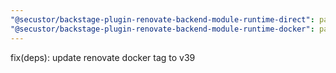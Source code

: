 ```yaml
---
"@secustor/backstage-plugin-renovate-backend-module-runtime-direct": patch
"@secustor/backstage-plugin-renovate-backend-module-runtime-docker": patch
---
```


fix(deps): update renovate docker tag to v39
